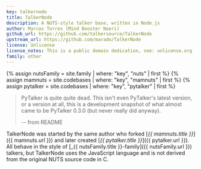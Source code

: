 ```yaml
---
key: talkernode
title: TalkerNode
description: A NUTS-style talker base, written in Node.js
author: Marcos Torres (Mind Booster Noori)
github_url: https://github.com/talkersource/TalkerNode
upstream_url: https://github.com/marado/TalkerNode
license: Unlicense
license_notes: This is a public domain dedication, see: unlicense.org
family: other
---
```


{% assign nutsFamily = site.family | where: "key", "nuts" | first %}
{% assign mamnuts = site.codebases | where: "key", "mamnuts" | first %}
{% assign pytalker = site.codebases | where: "key", "pytalker" | first %}

> PyTalker is quite quite dead. This isn't even PyTalker's latest version, or a
> version at all, this is a development snapshot of what almost came to be
> PyTalker 0.3.0 (but never really did anyway).
>
> -- from README

TalkerNode was started by the same author who forked [_{{ mamnuts.title }}_]({{ mamnuts.url }})
and later created [_{{ pytalker.title }}_]({{ pytalker.url }}). All behave in the style of 
[_{{ nutsFamily.title }}-family]({{ nutsFamily.url }}) talkers, but TalkerNode uses the JavaScript
language and is not derived from the original NUTS source code in C.
